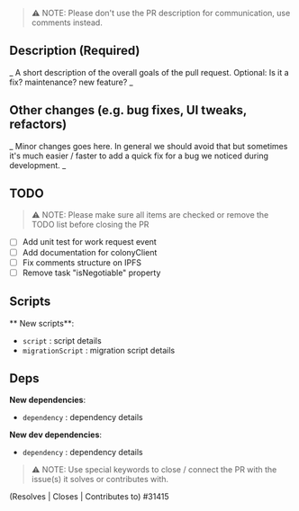> ⚠️  NOTE: Please don't use the PR description for communication, use comments instead.

## Description (Required)

_
A short description of the overall goals of the pull request.
Optional: Is it a fix? maintenance? new feature?
_

## Other changes (e.g. bug fixes, UI tweaks, refactors)

_
Minor changes goes here. In general we should avoid that but sometimes it's much easier / faster to add a quick fix for a bug we noticed during development.
_

## TODO

> ⚠️  NOTE: Please make sure all items are checked or remove the TODO list before closing the PR

- [ ] Add unit test for work request event
- [ ] Add documentation for colonyClient
- [ ] Fix comments structure on IPFS
- [ ] Remove task "isNegotiable" property

## Scripts
** New scripts**:

- `script` : script details
- `migrationScript` : migration script details

## Deps

**New dependencies**:

- `dependency` : dependency details

**New dev dependencies**:

- `dependency` : dependency details


> ⚠️  NOTE: Use special keywords to close / connect the PR with the issue(s) it solves or contributes with.

(Resolves | Closes | Contributes to) #31415
